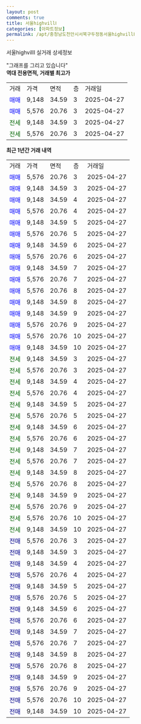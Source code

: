 ```yaml
---
layout: post
comments: true
title: 서울highvillⅠ
categories: [아파트정보]
permalink: /apt/충청남도천안시서북구두정동서울highvillⅠ
---
```


서울highvillⅠ 실거래 상세정보

<script type="text/javascript">
  google.charts.load('current', {'packages':['line', 'corechart']});
  google.charts.setOnLoadCallback(drawChart);

  function drawChart() {
    var data = new google.visualization.DataTable();
    data.addColumn('date', '거래일');
    data.addColumn('number', "매매");
    data.addColumn('number', "전세");
    data.addColumn('number', "전매");

    data.addRows([[new Date(Date.parse("2025-04-27")), 5576, null, null], [new Date(Date.parse("2025-04-27")), 9148, null, null], [new Date(Date.parse("2025-04-27")), 9148, null, null], [new Date(Date.parse("2025-04-27")), 5576, null, null], [new Date(Date.parse("2025-04-27")), 9148, null, null], [new Date(Date.parse("2025-04-27")), 5576, null, null], [new Date(Date.parse("2025-04-27")), 9148, null, null], [new Date(Date.parse("2025-04-27")), 5576, null, null], [new Date(Date.parse("2025-04-27")), 9148, null, null], [new Date(Date.parse("2025-04-27")), 5576, null, null], [new Date(Date.parse("2025-04-27")), 5576, null, null], [new Date(Date.parse("2025-04-27")), 9148, null, null], [new Date(Date.parse("2025-04-27")), 9148, null, null], [new Date(Date.parse("2025-04-27")), 5576, null, null], [new Date(Date.parse("2025-04-27")), 5576, null, null], [new Date(Date.parse("2025-04-27")), 9148, null, null], [new Date(Date.parse("2025-04-27")), null, 9148, null], [new Date(Date.parse("2025-04-27")), null, 5576, null], [new Date(Date.parse("2025-04-27")), null, 9148, null], [new Date(Date.parse("2025-04-27")), null, 5576, null], [new Date(Date.parse("2025-04-27")), null, 9148, null], [new Date(Date.parse("2025-04-27")), null, 5576, null], [new Date(Date.parse("2025-04-27")), null, 9148, null], [new Date(Date.parse("2025-04-27")), null, 5576, null], [new Date(Date.parse("2025-04-27")), null, 9148, null], [new Date(Date.parse("2025-04-27")), null, 5576, null], [new Date(Date.parse("2025-04-27")), null, 9148, null], [new Date(Date.parse("2025-04-27")), null, 5576, null], [new Date(Date.parse("2025-04-27")), null, 9148, null], [new Date(Date.parse("2025-04-27")), null, 5576, null], [new Date(Date.parse("2025-04-27")), null, 5576, null], [new Date(Date.parse("2025-04-27")), null, 9148, null], [new Date(Date.parse("2025-04-27")), null, null, 5576], [new Date(Date.parse("2025-04-27")), null, null, 9148], [new Date(Date.parse("2025-04-27")), null, null, 9148], [new Date(Date.parse("2025-04-27")), null, null, 5576], [new Date(Date.parse("2025-04-27")), null, null, 9148], [new Date(Date.parse("2025-04-27")), null, null, 5576], [new Date(Date.parse("2025-04-27")), null, null, 9148], [new Date(Date.parse("2025-04-27")), null, null, 5576], [new Date(Date.parse("2025-04-27")), null, null, 9148], [new Date(Date.parse("2025-04-27")), null, null, 5576], [new Date(Date.parse("2025-04-27")), null, null, 9148], [new Date(Date.parse("2025-04-27")), null, null, 5576], [new Date(Date.parse("2025-04-27")), null, null, 9148], [new Date(Date.parse("2025-04-27")), null, null, 5576], [new Date(Date.parse("2025-04-27")), null, null, 5576], [new Date(Date.parse("2025-04-27")), null, null, 9148]]);

    var options = {
      hAxis: {
        format: 'yyyy/MM/dd'
      },    
      lineWidth: 0,
      pointsVisible: true,    
      title: '최근 1년간 유형별 실거래가 분포',
      legend: { position: 'bottom' }
    };

    var formatter = new google.visualization.NumberFormat({pattern:'###,###'} );
    formatter.format(data, 1);
    formatter.format(data, 2);
    
    setTimeout(function() {
        var chart = new google.visualization.LineChart(document.getElementById('columnchart_material'));
        chart.draw(data, (options));
        document.getElementById('loading').style.display = 'none';
    }, 200);
  }
</script>


<div id="loading" style="z-index:20; display: block; margin-left: 0px">"그래프를 그리고 있습니다"</div>
<div id="columnchart_material" style="width: 95%; margin-left: 0px; display: block"></div>
<!-- contents start -->
<b>역대 전용면적, 거래별 최고가</b>
<table class="sortable">
    <tr>
      <td>거래</td>
      <td>가격</td>
      <td>면적</td>
      <td>층</td>
      <td>거래일</td>
    </tr>
        <tr>
          <td><a style="color: blue">매매</a></td>
          <td>9,148</td>
          <td>34.59</td>
          <td>3</td>
          <td>2025-04-27</td>
        </tr>            <tr>
          <td><a style="color: blue">매매</a></td>
          <td>5,576</td>
          <td>20.76</td>
          <td>3</td>
          <td>2025-04-27</td>
        </tr>        
        <tr>
              <td><a style="color: darkgreen">전세</a></td>
              <td>9,148</td>
              <td>34.59</td>
              <td>3</td>
              <td>2025-04-27</td>
            </tr>            <tr>
              <td><a style="color: darkgreen">전세</a></td>
              <td>5,576</td>
              <td>20.76</td>
              <td>3</td>
              <td>2025-04-27</td>
            </tr>        
    
</table>

<b>최근 1년간 거래 내역</b>

<table class="sortable">
    <tr>
      <td>거래</td>
      <td>가격</td>
      <td>면적</td>
      <td>층</td>
      <td>거래일</td>
    </tr>
    <tr>
      <td><a style="color: blue">매매</a></td>
      <td>5,576</td>
      <td>20.76</td>
      <td>3</td>
      <td>2025-04-27</td>
    </tr>          <tr>
      <td><a style="color: blue">매매</a></td>
      <td>9,148</td>
      <td>34.59</td>
      <td>3</td>
      <td>2025-04-27</td>
    </tr>          <tr>
      <td><a style="color: blue">매매</a></td>
      <td>9,148</td>
      <td>34.59</td>
      <td>4</td>
      <td>2025-04-27</td>
    </tr>          <tr>
      <td><a style="color: blue">매매</a></td>
      <td>5,576</td>
      <td>20.76</td>
      <td>4</td>
      <td>2025-04-27</td>
    </tr>          <tr>
      <td><a style="color: blue">매매</a></td>
      <td>9,148</td>
      <td>34.59</td>
      <td>5</td>
      <td>2025-04-27</td>
    </tr>          <tr>
      <td><a style="color: blue">매매</a></td>
      <td>5,576</td>
      <td>20.76</td>
      <td>5</td>
      <td>2025-04-27</td>
    </tr>          <tr>
      <td><a style="color: blue">매매</a></td>
      <td>9,148</td>
      <td>34.59</td>
      <td>6</td>
      <td>2025-04-27</td>
    </tr>          <tr>
      <td><a style="color: blue">매매</a></td>
      <td>5,576</td>
      <td>20.76</td>
      <td>6</td>
      <td>2025-04-27</td>
    </tr>          <tr>
      <td><a style="color: blue">매매</a></td>
      <td>9,148</td>
      <td>34.59</td>
      <td>7</td>
      <td>2025-04-27</td>
    </tr>          <tr>
      <td><a style="color: blue">매매</a></td>
      <td>5,576</td>
      <td>20.76</td>
      <td>7</td>
      <td>2025-04-27</td>
    </tr>          <tr>
      <td><a style="color: blue">매매</a></td>
      <td>5,576</td>
      <td>20.76</td>
      <td>8</td>
      <td>2025-04-27</td>
    </tr>          <tr>
      <td><a style="color: blue">매매</a></td>
      <td>9,148</td>
      <td>34.59</td>
      <td>8</td>
      <td>2025-04-27</td>
    </tr>          <tr>
      <td><a style="color: blue">매매</a></td>
      <td>9,148</td>
      <td>34.59</td>
      <td>9</td>
      <td>2025-04-27</td>
    </tr>          <tr>
      <td><a style="color: blue">매매</a></td>
      <td>5,576</td>
      <td>20.76</td>
      <td>9</td>
      <td>2025-04-27</td>
    </tr>          <tr>
      <td><a style="color: blue">매매</a></td>
      <td>5,576</td>
      <td>20.76</td>
      <td>10</td>
      <td>2025-04-27</td>
    </tr>          <tr>
      <td><a style="color: blue">매매</a></td>
      <td>9,148</td>
      <td>34.59</td>
      <td>10</td>
      <td>2025-04-27</td>
    </tr>          <tr>
      <td><a style="color: darkgreen">전세</a></td>
      <td>9,148</td>
      <td>34.59</td>
      <td>3</td>
      <td>2025-04-27</td>
    </tr>          <tr>
      <td><a style="color: darkgreen">전세</a></td>
      <td>5,576</td>
      <td>20.76</td>
      <td>3</td>
      <td>2025-04-27</td>
    </tr>          <tr>
      <td><a style="color: darkgreen">전세</a></td>
      <td>9,148</td>
      <td>34.59</td>
      <td>4</td>
      <td>2025-04-27</td>
    </tr>          <tr>
      <td><a style="color: darkgreen">전세</a></td>
      <td>5,576</td>
      <td>20.76</td>
      <td>4</td>
      <td>2025-04-27</td>
    </tr>          <tr>
      <td><a style="color: darkgreen">전세</a></td>
      <td>9,148</td>
      <td>34.59</td>
      <td>5</td>
      <td>2025-04-27</td>
    </tr>          <tr>
      <td><a style="color: darkgreen">전세</a></td>
      <td>5,576</td>
      <td>20.76</td>
      <td>5</td>
      <td>2025-04-27</td>
    </tr>          <tr>
      <td><a style="color: darkgreen">전세</a></td>
      <td>9,148</td>
      <td>34.59</td>
      <td>6</td>
      <td>2025-04-27</td>
    </tr>          <tr>
      <td><a style="color: darkgreen">전세</a></td>
      <td>5,576</td>
      <td>20.76</td>
      <td>6</td>
      <td>2025-04-27</td>
    </tr>          <tr>
      <td><a style="color: darkgreen">전세</a></td>
      <td>9,148</td>
      <td>34.59</td>
      <td>7</td>
      <td>2025-04-27</td>
    </tr>          <tr>
      <td><a style="color: darkgreen">전세</a></td>
      <td>5,576</td>
      <td>20.76</td>
      <td>7</td>
      <td>2025-04-27</td>
    </tr>          <tr>
      <td><a style="color: darkgreen">전세</a></td>
      <td>9,148</td>
      <td>34.59</td>
      <td>8</td>
      <td>2025-04-27</td>
    </tr>          <tr>
      <td><a style="color: darkgreen">전세</a></td>
      <td>5,576</td>
      <td>20.76</td>
      <td>8</td>
      <td>2025-04-27</td>
    </tr>          <tr>
      <td><a style="color: darkgreen">전세</a></td>
      <td>9,148</td>
      <td>34.59</td>
      <td>9</td>
      <td>2025-04-27</td>
    </tr>          <tr>
      <td><a style="color: darkgreen">전세</a></td>
      <td>5,576</td>
      <td>20.76</td>
      <td>9</td>
      <td>2025-04-27</td>
    </tr>          <tr>
      <td><a style="color: darkgreen">전세</a></td>
      <td>5,576</td>
      <td>20.76</td>
      <td>10</td>
      <td>2025-04-27</td>
    </tr>          <tr>
      <td><a style="color: darkgreen">전세</a></td>
      <td>9,148</td>
      <td>34.59</td>
      <td>10</td>
      <td>2025-04-27</td>
    </tr>          <tr>
      <td><a style="color: darkblue">전매</a></td>
      <td>5,576</td>
      <td>20.76</td>
      <td>3</td>
      <td>2025-04-27</td>
    </tr>          <tr>
      <td><a style="color: darkblue">전매</a></td>
      <td>9,148</td>
      <td>34.59</td>
      <td>3</td>
      <td>2025-04-27</td>
    </tr>          <tr>
      <td><a style="color: darkblue">전매</a></td>
      <td>9,148</td>
      <td>34.59</td>
      <td>4</td>
      <td>2025-04-27</td>
    </tr>          <tr>
      <td><a style="color: darkblue">전매</a></td>
      <td>5,576</td>
      <td>20.76</td>
      <td>4</td>
      <td>2025-04-27</td>
    </tr>          <tr>
      <td><a style="color: darkblue">전매</a></td>
      <td>9,148</td>
      <td>34.59</td>
      <td>5</td>
      <td>2025-04-27</td>
    </tr>          <tr>
      <td><a style="color: darkblue">전매</a></td>
      <td>5,576</td>
      <td>20.76</td>
      <td>5</td>
      <td>2025-04-27</td>
    </tr>          <tr>
      <td><a style="color: darkblue">전매</a></td>
      <td>9,148</td>
      <td>34.59</td>
      <td>6</td>
      <td>2025-04-27</td>
    </tr>          <tr>
      <td><a style="color: darkblue">전매</a></td>
      <td>5,576</td>
      <td>20.76</td>
      <td>6</td>
      <td>2025-04-27</td>
    </tr>          <tr>
      <td><a style="color: darkblue">전매</a></td>
      <td>9,148</td>
      <td>34.59</td>
      <td>7</td>
      <td>2025-04-27</td>
    </tr>          <tr>
      <td><a style="color: darkblue">전매</a></td>
      <td>5,576</td>
      <td>20.76</td>
      <td>7</td>
      <td>2025-04-27</td>
    </tr>          <tr>
      <td><a style="color: darkblue">전매</a></td>
      <td>9,148</td>
      <td>34.59</td>
      <td>8</td>
      <td>2025-04-27</td>
    </tr>          <tr>
      <td><a style="color: darkblue">전매</a></td>
      <td>5,576</td>
      <td>20.76</td>
      <td>8</td>
      <td>2025-04-27</td>
    </tr>          <tr>
      <td><a style="color: darkblue">전매</a></td>
      <td>9,148</td>
      <td>34.59</td>
      <td>9</td>
      <td>2025-04-27</td>
    </tr>          <tr>
      <td><a style="color: darkblue">전매</a></td>
      <td>5,576</td>
      <td>20.76</td>
      <td>9</td>
      <td>2025-04-27</td>
    </tr>          <tr>
      <td><a style="color: darkblue">전매</a></td>
      <td>5,576</td>
      <td>20.76</td>
      <td>10</td>
      <td>2025-04-27</td>
    </tr>          <tr>
      <td><a style="color: darkblue">전매</a></td>
      <td>9,148</td>
      <td>34.59</td>
      <td>10</td>
      <td>2025-04-27</td>
    </tr>      </table>
<!-- contents end -->    

